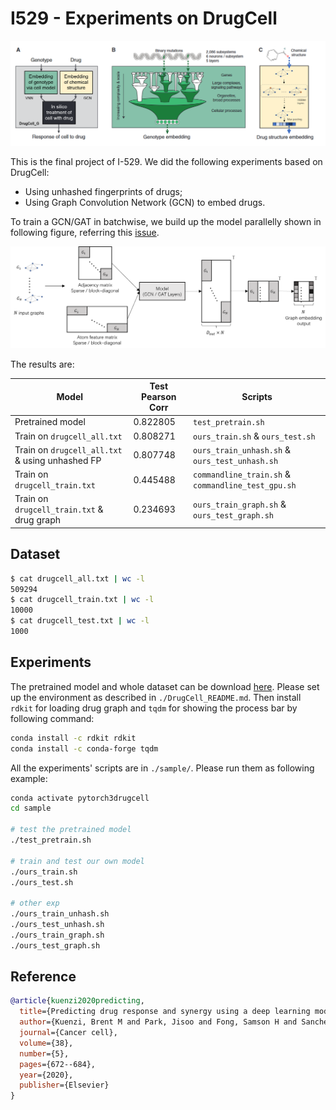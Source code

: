 <!--
 * @Date: 2022-04-30 16:20:28
 * @LastEditors: yuhhong
 * @LastEditTime: 2022-05-05 13:59:48
-->
# I529 - Experiments on DrugCell



<img src="./img/drugcell_graph.png">

This is the final project of I-529. We did the following experiments based on DrugCell:

- Using unhashed fingerprints of drugs;
- Using Graph Convolution Network (GCN) to embed drugs.  

To train a GCN/GAT in batchwise, we build up the model parallelly shown in following figure, referring this [issue](https://github.com/tkipf/gcn/issues/4). 

<img src="./img/barchwised_gcn.png">

The results are: 

| Model                                            | Test Pearson Corr | Scripts                                            |
|--------------------------------------------------|-------------------|----------------------------------------------------|
| Pretrained model                                 | 0.822805          | `test_pretrain.sh`                                 |
| Train on `drugcell_all.txt`                      | 0.808271          | `ours_train.sh` & `ours_test.sh`                   |
| Train on `drugcell_all.txt` & using unhashed FP  | 0.807748          | `ours_train_unhash.sh` & `ours_test_unhash.sh`     |
| Train on `drugcell_train.txt`                    | 0.445488          | `commandline_train.sh` & `commandline_test_gpu.sh` |
| Train on `drugcell_train.txt` & drug graph       | 0.234693          | `ours_train_graph.sh` & `ours_test_graph.sh`       |



## Dataset

```bash
$ cat drugcell_all.txt | wc -l
509294
$ cat drugcell_train.txt | wc -l
10000
$ cat drugcell_test.txt | wc -l
1000
```



## Experiments

The pretrained model and whole dataset can be download [here](http://drugcell.ucsd.edu/downloads). Please set up the environment as described in `./DrugCell_README.md`. Then install `rdkit` for loading drug graph and `tqdm` for showing the process bar by following command:  

```bash
conda install -c rdkit rdkit
conda install -c conda-forge tqdm
```

All the experiments' scripts are in `./sample/`. Please run them as following example: 

```bash
conda activate pytorch3drugcell
cd sample

# test the pretrained model
./test_pretrain.sh

# train and test our own model
./ours_train.sh
./ours_test.sh

# other exp
./ours_train_unhash.sh
./ours_test_unhash.sh
./ours_train_graph.sh
./ours_test_graph.sh
```



## Reference

```bib
@article{kuenzi2020predicting,
  title={Predicting drug response and synergy using a deep learning model of human cancer cells},
  author={Kuenzi, Brent M and Park, Jisoo and Fong, Samson H and Sanchez, Kyle S and Lee, John and Kreisberg, Jason F and Ma, Jianzhu and Ideker, Trey},
  journal={Cancer cell},
  volume={38},
  number={5},
  pages={672--684},
  year={2020},
  publisher={Elsevier}
}
```